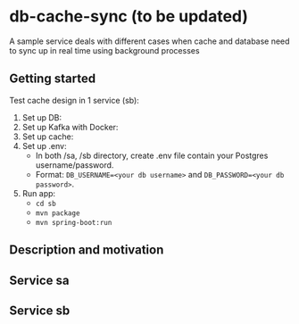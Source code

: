 # db-cache-sync (to be updated)
A sample service deals with different cases when cache and database need to sync up in real time using background processes

## Getting started
Test cache design in 1 service (sb):
1. Set up DB:
2. Set up Kafka with Docker:
3. Set up cache:
4. Set up .env:
    - In both /sa, /sb directory, create .env file contain your Postgres username/password. 
    - Format: `DB_USERNAME=<your db username>` and `DB_PASSWORD=<your db password>`.
5. Run app:
    - `cd sb`
    - `mvn package`
    - `mvn spring-boot:run`


## Description and motivation

## Service sa

## Service sb

